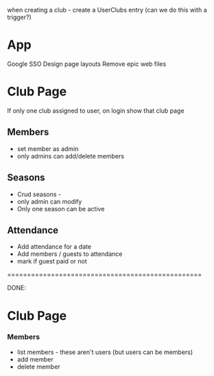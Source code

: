 when creating a club - create a UserClubs entry (can we do this with a trigger?)

# App

Google SSO Design page layouts Remove epic web files

# Club Page

If only one club assigned to user, on login show that club page

## Members

- set member as admin
- only admins can add/delete members

## Seasons

- Crud seasons -
- only admin can modify
- Only one season can be active

## Attendance

- Add attendance for a date
- Add members / guests to attendance
- mark if guest paid or not

=================================================

DONE:

# Club Page

### Members

- list members - these aren't users (but users can be members)
- add member
- delete member
